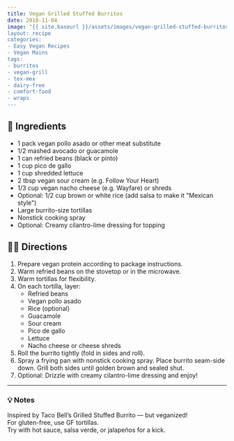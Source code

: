 ```yaml
---
title: Vegan Grilled Stuffed Burritos
date: 2018-11-04
image: "{{ site.baseurl }}/assets/images/vegan-grilled-stuffed-burritos.png
layout: recipe
categories:
- Easy Vegan Recipes
- Vegan Mains
tags:
- burritos
- vegan-grill
- tex-mex
- dairy-free
- comfort-food
- wraps
---
```


## 🧾 Ingredients

- 1 pack vegan pollo asado or other meat substitute  
- 1/2 mashed avocado or guacamole  
- 1 can refried beans (black or pinto)  
- 1 cup pico de gallo  
- 1 cup shredded lettuce  
- 2 tbsp vegan sour cream (e.g. Follow Your Heart)  
- 1/3 cup vegan nacho cheese (e.g. Wayfare) or shreds  
- Optional: 1/2 cup brown or white rice (add salsa to make it "Mexican style")  
- Large burrito-size tortillas  
- Nonstick cooking spray  
- Optional: Creamy cilantro-lime dressing for topping  

## 👩‍🍳 Directions

1. Prepare vegan protein according to package instructions.  
2. Warm refried beans on the stovetop or in the microwave.  
3. Warm tortillas for flexibility.  
4. On each tortilla, layer:  
   - Refried beans  
   - Vegan pollo asado  
   - Rice (optional)  
   - Guacamole  
   - Sour cream  
   - Pico de gallo  
   - Lettuce  
   - Nacho cheese or cheese shreds  
5. Roll the burrito tightly (fold in sides and roll).  
6. Spray a frying pan with nonstick cooking spray. Place burrito seam-side down. Grill both sides until golden brown and sealed shut.  
7. Optional: Drizzle with creamy cilantro-lime dressing and enjoy!


---

### 💡 Notes

Inspired by Taco Bell’s Grilled Stuffed Burrito — but veganized!  
For gluten-free, use GF tortillas.  
Try with hot sauce, salsa verde, or jalapeños for a kick.
